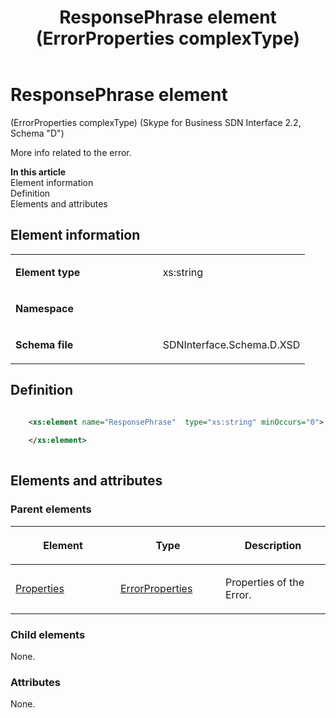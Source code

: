 ﻿---
title: ResponsePhrase element (ErrorProperties complexType) 
TOCTitle: ResponsePhrase element
ms:assetid: 95561faa-dcb8-a63a-7f9d-66a9d1407d8a
ms:mtpsurl: https://msdn.microsoft.com/library/Mt170985(v=office.16)
ms:contentKeyID: 65855560
ms.date: 08/24/2015
mtps_version: v=office.16
dev_langs:
- xml
---

# ResponsePhrase element 

(ErrorProperties complexType) (Skype for Business SDN Interface 2.2, Schema "D")

More info related to the error.


**In this article**  
Element information  
Definition  
Elements and attributes  

## Element information

<table>
<colgroup>
<col style="width: 50%" />
<col style="width: 50%" />
</colgroup>
<tbody>
<tr class="odd">
<td><p><strong>Element type</strong></p></td>
<td><p>xs:string</p></td>
</tr>
<tr class="even">
<td><p><strong>Namespace</strong></p></td>
<td><p></p></td>
</tr>
<tr class="odd">
<td><p><strong>Schema file</strong></p></td>
<td><p>SDNInterface.Schema.D.XSD</p></td>
</tr>
</tbody>
</table>


## Definition

```xml

    <xs:element name="ResponsePhrase"  type="xs:string" minOccurs="0">
    
    </xs:element>
  
```

## Elements and attributes

### Parent elements

<table>
<colgroup>
<col style="width: 33%" />
<col style="width: 33%" />
<col style="width: 33%" />
</colgroup>
<thead>
<tr class="header">
<th><p>Element</p></th>
<th><p>Type</p></th>
<th><p>Description</p></th>
</tr>
</thead>
<tbody>
<tr class="odd">
<td><p><a href="properties-element-errortype-complextype-skype-for-business-sdn-interface-2-2-schema-d.md">Properties</a></p></td>
<td><p><a href="errorproperties-complextype-skype-for-business-sdn-interface-2-2-schema-d.md">ErrorProperties</a></p></td>
<td><p>Properties of the Error.</p></td>
</tr>
</tbody>
</table>


### Child elements

None.

### Attributes

None.

